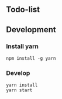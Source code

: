 ## Todo-list

## Development

### Install yarn

```
npm install -g yarn
```

### Develop

```
yarn install
yarn start
```
